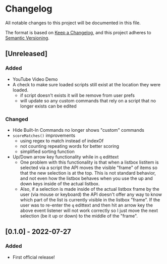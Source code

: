 # Changelog
All notable changes to this project will be documented in this file.

The format is based on [Keep a Changelog](https://keepachangelog.com/en/1.0.0/),
and this project adheres to [Semantic Versioning](https://semver.org/spec/v2.0.0.html).

## [Unreleased]
### Added
- YouTube Video Demo
- A check to make sure loaded scripts still exist at the location they were loaded.
    - if script doesn't exists it will be remove from user prefs
    - will update so any custom commands that rely on a script that no longer exists can be edited

### Changed
- Hide Built-In Commands no longer shows "custom" commands
- `scoreMatches()` improvements
    - using regex to match instead of indexOf
    - not counting repeating words for better scoring
    - simplified sorting function
- Up/Down arrow key functionality while in `q` edittext
    - One problem with this functionality is that when a listbox listitem is selected via a script the API moves the visible "frame" of items so that the new selection is at the top. This is not standard behavior, and not even how the listbox behaves when you use the up and down keys inside of the actual listbox.
    - Also, if a selection is made inside of the actual listbox frame by the user (via mouse or keyboard) the API doesn't offer any way to know which part of the list is currently visible in the listbox "frame". If the user was to re-enter the `q` edittext and then hit an arrow key the above event listener will not work correctly so I just move the next selection (be it up or down) to the middle of the "frame".

## [0.1.0] - 2022-07-27
### Added
- First official release!
